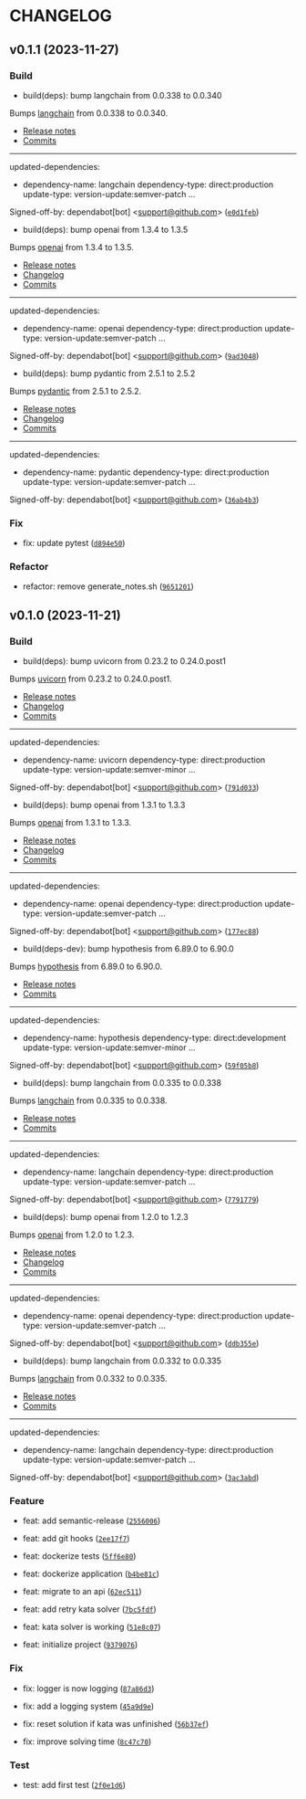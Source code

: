 # CHANGELOG



## v0.1.1 (2023-11-27)

### Build

* build(deps): bump langchain from 0.0.338 to 0.0.340

Bumps [langchain](https://github.com/langchain-ai/langchain) from 0.0.338 to 0.0.340.
- [Release notes](https://github.com/langchain-ai/langchain/releases)
- [Commits](https://github.com/langchain-ai/langchain/compare/v0.0.338...v0.0.340)

---
updated-dependencies:
- dependency-name: langchain
  dependency-type: direct:production
  update-type: version-update:semver-patch
...

Signed-off-by: dependabot[bot] &lt;support@github.com&gt; ([`e0d1feb`](https://github.com/maxime-houe/code_wars_gpt/commit/e0d1feb3679415b779cd99d7f59ce8bdaef6e155))

* build(deps): bump openai from 1.3.4 to 1.3.5

Bumps [openai](https://github.com/openai/openai-python) from 1.3.4 to 1.3.5.
- [Release notes](https://github.com/openai/openai-python/releases)
- [Changelog](https://github.com/openai/openai-python/blob/main/CHANGELOG.md)
- [Commits](https://github.com/openai/openai-python/compare/v1.3.4...v1.3.5)

---
updated-dependencies:
- dependency-name: openai
  dependency-type: direct:production
  update-type: version-update:semver-patch
...

Signed-off-by: dependabot[bot] &lt;support@github.com&gt; ([`9ad3048`](https://github.com/maxime-houe/code_wars_gpt/commit/9ad3048366d4e0cdd623a2a12a2eb8e556e0ceed))

* build(deps): bump pydantic from 2.5.1 to 2.5.2

Bumps [pydantic](https://github.com/pydantic/pydantic) from 2.5.1 to 2.5.2.
- [Release notes](https://github.com/pydantic/pydantic/releases)
- [Changelog](https://github.com/pydantic/pydantic/blob/v2.5.2/HISTORY.md)
- [Commits](https://github.com/pydantic/pydantic/compare/v2.5.1...v2.5.2)

---
updated-dependencies:
- dependency-name: pydantic
  dependency-type: direct:production
  update-type: version-update:semver-patch
...

Signed-off-by: dependabot[bot] &lt;support@github.com&gt; ([`36ab4b3`](https://github.com/maxime-houe/code_wars_gpt/commit/36ab4b36ff7788e76d1a2f83c0ac392e2dc02a9b))

### Fix

* fix: update pytest ([`d894e50`](https://github.com/maxime-houe/code_wars_gpt/commit/d894e5096709d0b117bbc1e9d70fe1156978d01c))

### Refactor

* refactor: remove generate_notes.sh ([`9651201`](https://github.com/maxime-houe/code_wars_gpt/commit/9651201a53db1b6ee2139ecca7e3b3ba70788f1f))


## v0.1.0 (2023-11-21)

### Build

* build(deps): bump uvicorn from 0.23.2 to 0.24.0.post1

Bumps [uvicorn](https://github.com/encode/uvicorn) from 0.23.2 to 0.24.0.post1.
- [Release notes](https://github.com/encode/uvicorn/releases)
- [Changelog](https://github.com/encode/uvicorn/blob/master/CHANGELOG.md)
- [Commits](https://github.com/encode/uvicorn/compare/0.23.2...0.24.0.post1)

---
updated-dependencies:
- dependency-name: uvicorn
  dependency-type: direct:production
  update-type: version-update:semver-minor
...

Signed-off-by: dependabot[bot] &lt;support@github.com&gt; ([`791d033`](https://github.com/maxime-houe/code_wars_gpt/commit/791d03358d0a027897acfa15f76ef9f064b88681))

* build(deps): bump openai from 1.3.1 to 1.3.3

Bumps [openai](https://github.com/openai/openai-python) from 1.3.1 to 1.3.3.
- [Release notes](https://github.com/openai/openai-python/releases)
- [Changelog](https://github.com/openai/openai-python/blob/main/CHANGELOG.md)
- [Commits](https://github.com/openai/openai-python/compare/v1.3.1...v1.3.3)

---
updated-dependencies:
- dependency-name: openai
  dependency-type: direct:production
  update-type: version-update:semver-patch
...

Signed-off-by: dependabot[bot] &lt;support@github.com&gt; ([`177ec88`](https://github.com/maxime-houe/code_wars_gpt/commit/177ec8861256442f17212e6e393c4d8cba92a161))

* build(deps-dev): bump hypothesis from 6.89.0 to 6.90.0

Bumps [hypothesis](https://github.com/HypothesisWorks/hypothesis) from 6.89.0 to 6.90.0.
- [Release notes](https://github.com/HypothesisWorks/hypothesis/releases)
- [Commits](https://github.com/HypothesisWorks/hypothesis/compare/hypothesis-python-6.89.0...hypothesis-python-6.90.0)

---
updated-dependencies:
- dependency-name: hypothesis
  dependency-type: direct:development
  update-type: version-update:semver-minor
...

Signed-off-by: dependabot[bot] &lt;support@github.com&gt; ([`59f05b8`](https://github.com/maxime-houe/code_wars_gpt/commit/59f05b85aa03174f656287951eec226a65f0b3eb))

* build(deps): bump langchain from 0.0.335 to 0.0.338

Bumps [langchain](https://github.com/langchain-ai/langchain) from 0.0.335 to 0.0.338.
- [Release notes](https://github.com/langchain-ai/langchain/releases)
- [Commits](https://github.com/langchain-ai/langchain/compare/v0.0.335...v0.0.338)

---
updated-dependencies:
- dependency-name: langchain
  dependency-type: direct:production
  update-type: version-update:semver-patch
...

Signed-off-by: dependabot[bot] &lt;support@github.com&gt; ([`7791779`](https://github.com/maxime-houe/code_wars_gpt/commit/77917790e9e6c4b221613b40e685185f2d57fae5))

* build(deps): bump openai from 1.2.0 to 1.2.3

Bumps [openai](https://github.com/openai/openai-python) from 1.2.0 to 1.2.3.
- [Release notes](https://github.com/openai/openai-python/releases)
- [Changelog](https://github.com/openai/openai-python/blob/main/CHANGELOG.md)
- [Commits](https://github.com/openai/openai-python/compare/v1.2.0...v1.2.3)

---
updated-dependencies:
- dependency-name: openai
  dependency-type: direct:production
  update-type: version-update:semver-patch
...

Signed-off-by: dependabot[bot] &lt;support@github.com&gt; ([`ddb355e`](https://github.com/maxime-houe/code_wars_gpt/commit/ddb355e02e3b59df67e1e5e08b08f046a5578507))

* build(deps): bump langchain from 0.0.332 to 0.0.335

Bumps [langchain](https://github.com/langchain-ai/langchain) from 0.0.332 to 0.0.335.
- [Release notes](https://github.com/langchain-ai/langchain/releases)
- [Commits](https://github.com/langchain-ai/langchain/compare/v0.0.332...v0.0.335)

---
updated-dependencies:
- dependency-name: langchain
  dependency-type: direct:production
  update-type: version-update:semver-patch
...

Signed-off-by: dependabot[bot] &lt;support@github.com&gt; ([`3ac3abd`](https://github.com/maxime-houe/code_wars_gpt/commit/3ac3abd147364070c2c99bfab683fda4606a4e17))

### Feature

* feat: add semantic-release ([`2556006`](https://github.com/maxime-houe/code_wars_gpt/commit/25560069c0a27780016ca6b570c1e9f5b42d1967))

* feat: add git hooks ([`2ee17f7`](https://github.com/maxime-houe/code_wars_gpt/commit/2ee17f7d7aefedc5d6949bdf20f11144b88cc429))

* feat: dockerize tests ([`5ff6e80`](https://github.com/maxime-houe/code_wars_gpt/commit/5ff6e801b01f9be9f7a230b6e56e55fe0e55f9de))

* feat: dockerize application ([`b4be81c`](https://github.com/maxime-houe/code_wars_gpt/commit/b4be81c76fd69ef442ec3c796664b7f4df2c87de))

* feat: migrate to an api ([`62ec511`](https://github.com/maxime-houe/code_wars_gpt/commit/62ec51128e1c44af3f14375b7a93115dacd20ce6))

* feat: add retry kata solver ([`7bc5fdf`](https://github.com/maxime-houe/code_wars_gpt/commit/7bc5fdfa09224365870e58d2afeb6a98f19aec93))

* feat: kata solver is working ([`51e8c07`](https://github.com/maxime-houe/code_wars_gpt/commit/51e8c07e65c210981a8e27c6047e85be68a99639))

* feat: initialize project ([`9379076`](https://github.com/maxime-houe/code_wars_gpt/commit/937907657a7db1c465dbc800695a04013f271a10))

### Fix

* fix: logger is now logging ([`87a86d3`](https://github.com/maxime-houe/code_wars_gpt/commit/87a86d3035fdf12b12ba2729c6f2c854d1f2b212))

* fix: add a logging system ([`45a9d9e`](https://github.com/maxime-houe/code_wars_gpt/commit/45a9d9eddba75f0bc564314957fc244bf72535bb))

* fix: reset solution if kata was unfinished ([`56b37ef`](https://github.com/maxime-houe/code_wars_gpt/commit/56b37efba6a99c56a32e08fc22824de2656caa1c))

* fix: improve solving time ([`8c47c70`](https://github.com/maxime-houe/code_wars_gpt/commit/8c47c70a0b6e1efa59eb03fc99a3558675d5f9c0))

### Test

* test: add first test ([`2f0e1d6`](https://github.com/maxime-houe/code_wars_gpt/commit/2f0e1d6cfd47923c343e183c822c9e8e5dc3f7e6))
